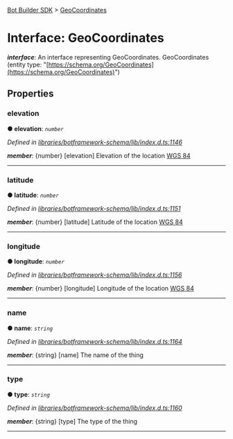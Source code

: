 [Bot Builder SDK](../README.md) > [GeoCoordinates](../interfaces/botbuilder.geocoordinates.md)



# Interface: GeoCoordinates

*__interface__*: An interface representing GeoCoordinates. GeoCoordinates (entity type: "[https://schema.org/GeoCoordinates](https://schema.org/GeoCoordinates)")



## Properties
<a id="elevation"></a>

###  elevation

**●  elevation**:  *`number`* 

*Defined in [libraries/botframework-schema/lib/index.d.ts:1146](https://github.com/Microsoft/botbuilder-js/blob/c748a95/libraries/botframework-schema/lib/index.d.ts#L1146)*


*__member__*: {number} [elevation] Elevation of the location [WGS 84](https://en.wikipedia.org/wiki/World_Geodetic_System)





___

<a id="latitude"></a>

###  latitude

**●  latitude**:  *`number`* 

*Defined in [libraries/botframework-schema/lib/index.d.ts:1151](https://github.com/Microsoft/botbuilder-js/blob/c748a95/libraries/botframework-schema/lib/index.d.ts#L1151)*


*__member__*: {number} [latitude] Latitude of the location [WGS 84](https://en.wikipedia.org/wiki/World_Geodetic_System)





___

<a id="longitude"></a>

###  longitude

**●  longitude**:  *`number`* 

*Defined in [libraries/botframework-schema/lib/index.d.ts:1156](https://github.com/Microsoft/botbuilder-js/blob/c748a95/libraries/botframework-schema/lib/index.d.ts#L1156)*


*__member__*: {number} [longitude] Longitude of the location [WGS 84](https://en.wikipedia.org/wiki/World_Geodetic_System)





___

<a id="name"></a>

###  name

**●  name**:  *`string`* 

*Defined in [libraries/botframework-schema/lib/index.d.ts:1164](https://github.com/Microsoft/botbuilder-js/blob/c748a95/libraries/botframework-schema/lib/index.d.ts#L1164)*


*__member__*: {string} [name] The name of the thing





___

<a id="type"></a>

###  type

**●  type**:  *`string`* 

*Defined in [libraries/botframework-schema/lib/index.d.ts:1160](https://github.com/Microsoft/botbuilder-js/blob/c748a95/libraries/botframework-schema/lib/index.d.ts#L1160)*


*__member__*: {string} [type] The type of the thing





___


